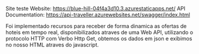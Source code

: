 Site teste
Website: https://blue-hill-04f4a3d10.3.azurestaticapps.net/
API Documentation: https://api-traveller.azurewebsites.net/swagger/index.html

Foi implementado recursos para receber de forma dinamica as ofertas de hoteis em tempo real, disponibilizados atraves de uma Web API, utilizando o protocolo HTTP com Verbo Http Get, obtemos os dados em json e exibimos no nosso HTML atraves do javascript.
